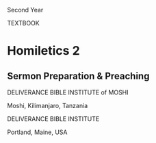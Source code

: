 Second Year

TEXTBOOK

# Homiletics 2

## Sermon Preparation & Preaching

DELIVERANCE BIBLE INSTITUTE of MOSHI

Moshi, Kilimanjaro, Tanzania

DELIVERANCE BIBLE INSTITUTE

Portland, Maine, USA
